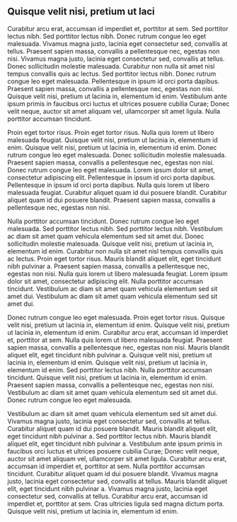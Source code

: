 ## Quisque velit nisi, pretium ut laci

Curabitur arcu erat, accumsan id imperdiet et, porttitor at sem. Sed porttitor lectus nibh. Sed porttitor lectus nibh. Donec rutrum congue leo eget malesuada. Vivamus magna justo, lacinia eget consectetur sed, convallis at tellus. Praesent sapien massa, convallis a pellentesque nec, egestas non nisi. Vivamus magna justo, lacinia eget consectetur sed, convallis at tellus. Donec sollicitudin molestie malesuada. Curabitur non nulla sit amet nisl tempus convallis quis ac lectus. Sed porttitor lectus nibh. Donec rutrum congue leo eget malesuada. Pellentesque in ipsum id orci porta dapibus. Praesent sapien massa, convallis a pellentesque nec, egestas non nisi. Quisque velit nisi, pretium ut lacinia in, elementum id enim. Vestibulum ante ipsum primis in faucibus orci luctus et ultrices posuere cubilia Curae; Donec velit neque, auctor sit amet aliquam vel, ullamcorper sit amet ligula. Nulla porttitor accumsan tincidunt.

Proin eget tortor risus. Proin eget tortor risus. Nulla quis lorem ut libero malesuada feugiat. Quisque velit nisi, pretium ut lacinia in, elementum id enim. Quisque velit nisi, pretium ut lacinia in, elementum id enim. Donec rutrum congue leo eget malesuada. Donec sollicitudin molestie malesuada. Praesent sapien massa, convallis a pellentesque nec, egestas non nisi. Donec rutrum congue leo eget malesuada. Lorem ipsum dolor sit amet, consectetur adipiscing elit. Pellentesque in ipsum id orci porta dapibus. Pellentesque in ipsum id orci porta dapibus. Nulla quis lorem ut libero malesuada feugiat. Curabitur aliquet quam id dui posuere blandit. Curabitur aliquet quam id dui posuere blandit. Praesent sapien massa, convallis a pellentesque nec, egestas non nisi.

Nulla porttitor accumsan tincidunt. Donec rutrum congue leo eget malesuada. Sed porttitor lectus nibh. Sed porttitor lectus nibh. Vestibulum ac diam sit amet quam vehicula elementum sed sit amet dui. Donec sollicitudin molestie malesuada. Quisque velit nisi, pretium ut lacinia in, elementum id enim. Curabitur non nulla sit amet nisl tempus convallis quis ac lectus. Proin eget tortor risus. Mauris blandit aliquet elit, eget tincidunt nibh pulvinar a. Praesent sapien massa, convallis a pellentesque nec, egestas non nisi. Nulla quis lorem ut libero malesuada feugiat. Lorem ipsum dolor sit amet, consectetur adipiscing elit. Nulla porttitor accumsan tincidunt. Vestibulum ac diam sit amet quam vehicula elementum sed sit amet dui. Vestibulum ac diam sit amet quam vehicula elementum sed sit amet dui.

Donec rutrum congue leo eget malesuada. Proin eget tortor risus. Quisque velit nisi, pretium ut lacinia in, elementum id enim. Quisque velit nisi, pretium ut lacinia in, elementum id enim. Curabitur arcu erat, accumsan id imperdiet et, porttitor at sem. Nulla quis lorem ut libero malesuada feugiat. Praesent sapien massa, convallis a pellentesque nec, egestas non nisi. Mauris blandit aliquet elit, eget tincidunt nibh pulvinar a. Quisque velit nisi, pretium ut lacinia in, elementum id enim. Quisque velit nisi, pretium ut lacinia in, elementum id enim. Sed porttitor lectus nibh. Nulla porttitor accumsan tincidunt. Quisque velit nisi, pretium ut lacinia in, elementum id enim. Praesent sapien massa, convallis a pellentesque nec, egestas non nisi. Vestibulum ac diam sit amet quam vehicula elementum sed sit amet dui. Donec rutrum congue leo eget malesuada.

Vestibulum ac diam sit amet quam vehicula elementum sed sit amet dui. Vivamus magna justo, lacinia eget consectetur sed, convallis at tellus. Curabitur aliquet quam id dui posuere blandit. Mauris blandit aliquet elit, eget tincidunt nibh pulvinar a. Sed porttitor lectus nibh. Mauris blandit aliquet elit, eget tincidunt nibh pulvinar a. Vestibulum ante ipsum primis in faucibus orci luctus et ultrices posuere cubilia Curae; Donec velit neque, auctor sit amet aliquam vel, ullamcorper sit amet ligula. Curabitur arcu erat, accumsan id imperdiet et, porttitor at sem. Nulla porttitor accumsan tincidunt. Curabitur aliquet quam id dui posuere blandit. Vivamus magna justo, lacinia eget consectetur sed, convallis at tellus. Mauris blandit aliquet elit, eget tincidunt nibh pulvinar a. Vivamus magna justo, lacinia eget consectetur sed, convallis at tellus. Curabitur arcu erat, accumsan id imperdiet et, porttitor at sem. Cras ultricies ligula sed magna dictum porta. Quisque velit nisi, pretium ut lacinia in, elementum id enim.